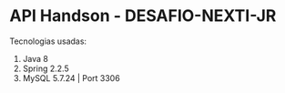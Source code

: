 # API Handson - DESAFIO-NEXTI-JR

Tecnologias usadas:

1. Java 8
2. Spring 2.2.5
3. MySQL 5.7.24 | Port 3306

